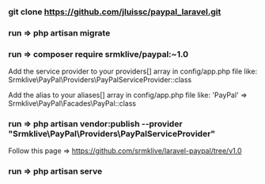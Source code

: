 ### git clone https://github.com/jluissc/paypal_laravel.git

### run  => php artisan migrate

### run => composer require srmklive/paypal:~1.0


Add the service provider to your providers[] array in config/app.php file like:
Srmklive\PayPal\Providers\PayPalServiceProvider::class

Add the alias to your aliases[] array in config/app.php file like:
'PayPal' => Srmklive\PayPal\Facades\PayPal::class

### run => php artisan vendor:publish --provider "Srmklive\PayPal\Providers\PayPalServiceProvider"


Follow this page => https://github.com/srmklive/laravel-paypal/tree/v1.0

### run => php artisan serve